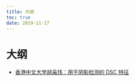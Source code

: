 ```yaml
---
title: 大纲
toc: true
date: 2019-11-17
---
```

# 大纲


- [香港中文大学胡枭玮：用于阴影检测的 DSC 特征](https://mp.weixin.qq.com/s?__biz=MzI5NTIxNTg0OA==&mid=2247492254&idx=1&sn=9d13358d6e8b6a5eeabd1c570c578058&chksm=ec545519db23dc0f374e1860d7322fc7ae190b246d858a67a5e6fb9a3780a29fe01ff9b84751&mpshare=1&scene=1&srcid=0819UCmpbfQYIv92my3InjsP#rd)

